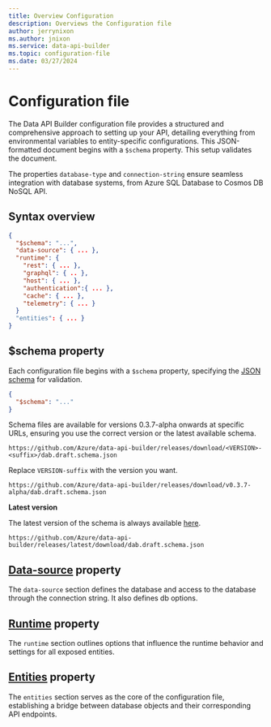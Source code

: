 ```yaml
---
title: Overview Configuration
description: Overviews the Configuration file
author: jerrynixon
ms.author: jnixon
ms.service: data-api-builder
ms.topic: configuration-file
ms.date: 03/27/2024
---
```


# Configuration file

The Data API Builder configuration file provides a structured and comprehensive approach to setting up your API, detailing everything from environmental variables to entity-specific configurations. This JSON-formatted document begins with a `$schema` property. This setup validates the document. 

The properties `database-type` and `connection-string` ensure seamless integration with database systems, from Azure SQL Database to Cosmos DB NoSQL API.

## Syntax overview

```json
{
  "$schema": "...",
  "data-source": { ... },
  "runtime": {
    "rest": { ... },
    "graphql": { .. },
    "host": { ... },
    "authentication":{ ... },
    "cache": { ... },
    "telemetry": { ... }
  }
  "entities": { ... }
}
```

## $schema property

Each configuration file begins with a `$schema` property, specifying the [JSON schema](https://code.visualstudio.com/Docs/languages/json#_json-schemas-and-settings) for validation.

```json
{
  "$schema": "..."
}
```

Schema files are available for versions 0.3.7-alpha onwards at specific URLs, ensuring you use the correct version or the latest available schema.

```https
https://github.com/Azure/data-api-builder/releases/download/<VERSION>-<suffix>/dab.draft.schema.json
```

Replace `VERSION-suffix` with the version you want.

```https
https://github.com/Azure/data-api-builder/releases/download/v0.3.7-alpha/dab.draft.schema.json
```

**Latest version**

The latest version of the schema is always available [here](https://github.com/Azure/data-api-builder/releases/latest/download/dab.draft.schema.json). 

```https
https://github.com/Azure/data-api-builder/releases/latest/download/dab.draft.schema.json
```

## [Data-source](datasource.md) property

The `data-source` section defines the database and access to the database through the connection string. It also defines db options.

## [Runtime](runtime.md) property

The `runtime` section outlines options that influence the runtime behavior and settings for all exposed entities.

## [Entities](entities.md) property

The `entities` section serves as the core of the configuration file, establishing a bridge between database objects and their corresponding API endpoints. 